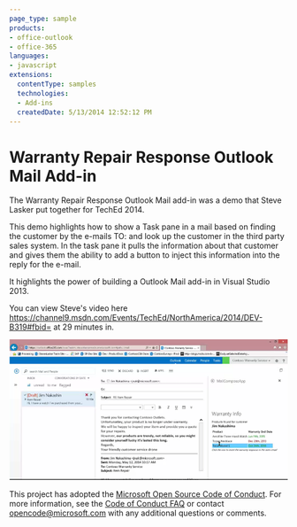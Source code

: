 ```yaml
---
page_type: sample
products:
- office-outlook
- office-365
languages:
- javascript
extensions:
  contentType: samples
  technologies:
  - Add-ins
  createdDate: 5/13/2014 12:52:12 PM
---
```

Warranty Repair Response Outlook Mail Add-in
=========================================
The Warranty Repair Response Outlook Mail add-in was a demo that Steve Lasker put together for TechEd 2014. 

This demo highlights how to show a Task pane in a mail based on finding the customer by the e-mails TO: and look up the customer in the third party sales system. In the task pane it pulls the information about that customer and gives them the ability to add a button to inject this information into the reply for the e-mail.

It highlights the power of building a Outlook Mail add-in in Visual Studio 2013.

You can view Steve's video here https://channel9.msdn.com/Events/TechEd/NorthAmerica/2014/DEV-B319#fbid= at 29 minutes in.

![Screenshot from the video of building a Outlook Mail add-in](img/screenshot.PNG)


This project has adopted the [Microsoft Open Source Code of Conduct](https://opensource.microsoft.com/codeofconduct/). For more information, see the [Code of Conduct FAQ](https://opensource.microsoft.com/codeofconduct/faq/) or contact [opencode@microsoft.com](mailto:opencode@microsoft.com) with any additional questions or comments.
